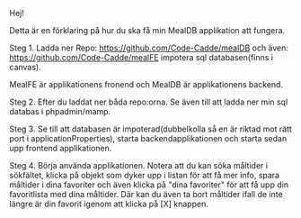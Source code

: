 Hej!

Detta är en förklaring på hur du ska få min MealDB applikation att fungera.

Steg 1. Ladda ner Repo: https://github.com/Code-Cadde/mealDB
och även: https://github.com/Code-Cadde/mealFE
impotera sql databasen(finns i canvas).

MealFE är applikationens fronend och MealDB är applikationens backend.

Steg 2. Efter du laddat ner båda repo:orna. Se även till att ladda ner min sql databas i phpadmin/mamp.

Steg 3. Se till att databasen är impoterad(dubbelkolla så en är riktad mot rätt port i applicationProperties), starta backendapplikationen och starta sedan upp frontend applikationen.

Steg 4. Börja använda applikationen. Notera att du kan söka måltider i sökfältet, klicka på objekt som dyker upp i listan för att få mer info, spara måltider i dina favoriter och även klicka på "dina favoriter" för att få upp din favoritlista med dina måltider. Där kan du även ta bort måltider ifall de inte längre är din favorit igenom att klicka på [X] knappen.

